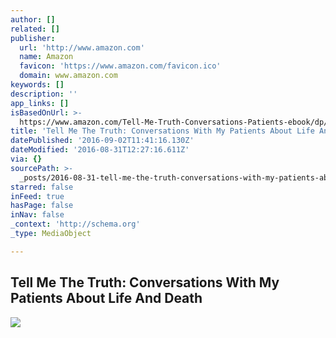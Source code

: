 ```yaml
---
author: []
related: []
publisher:
  url: 'http://www.amazon.com'
  name: Amazon
  favicon: 'https://www.amazon.com/favicon.ico'
  domain: www.amazon.com
keywords: []
description: ''
app_links: []
isBasedOnUrl: >-
  https://www.amazon.com/Tell-Me-Truth-Conversations-Patients-ebook/dp/B00APG2A0M/ref=sr_1_2?ie=UTF8&qid=1472645589&sr=8-2&keywords=ranjana+srivastava#nav-subnav
title: 'Tell Me The Truth: Conversations With My Patients About Life And Death'
datePublished: '2016-09-02T11:41:16.130Z'
dateModified: '2016-08-31T12:27:16.611Z'
via: {}
sourcePath: >-
  _posts/2016-08-31-tell-me-the-truth-conversations-with-my-patients-about-life.md
starred: false
inFeed: true
hasPage: false
inNav: false
_context: 'http://schema.org'
_type: MediaObject

---
```

<article style=""><h1>Tell Me The Truth: Conversations With My Patients About Life And Death</h1><img src="http://ecx.images-amazon.com/images/I/418wf5k%2Br7L.jpg" /></article>